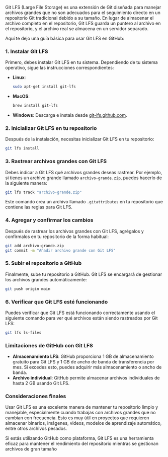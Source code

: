 Git LFS (Large File Storage) es una extensión de Git diseñada para manejar archivos grandes que no son adecuados para el seguimiento directo en un repositorio Git tradicional debido a su tamaño. En lugar de almacenar el archivo completo en el repositorio, Git LFS guarda un puntero al archivo en el repositorio, y el archivo real se almacena en un servidor separado.

Aquí te dejo una guía básica para usar Git LFS en GitHub:

### 1. **Instalar Git LFS**
Primero, debes instalar Git LFS en tu sistema. Dependiendo de tu sistema operativo, sigue las instrucciones correspondientes:

- **Linux**:
  ```bash
  sudo apt-get install git-lfs
  ```
- **MacOS**:
  ```bash
  brew install git-lfs
  ```
- **Windows**:
  Descarga e instala desde [git-lfs.github.com](https://git-lfs.github.com/).

### 2. **Inicializar Git LFS en tu repositorio**
Después de la instalación, necesitas inicializar Git LFS en tu repositorio:

```bash
git lfs install
```

### 3. **Rastrear archivos grandes con Git LFS**
Debes indicar a Git LFS qué archivos grandes deseas rastrear. Por ejemplo, si tienes un archivo grande llamado `archivo-grande.zip`, puedes hacerlo de la siguiente manera:

```bash
git lfs track "archivo-grande.zip"
```

Este comando crea un archivo llamado `.gitattributes` en tu repositorio que contiene las reglas para Git LFS.

### 4. **Agregar y confirmar los cambios**
Después de rastrear los archivos grandes con Git LFS, agrégalos y confírmalos en tu repositorio de la forma habitual:

```bash
git add archivo-grande.zip
git commit -m "Añadir archivo grande con Git LFS"
```

### 5. **Subir el repositorio a GitHub**
Finalmente, sube tu repositorio a GitHub. Git LFS se encargará de gestionar los archivos grandes automáticamente:

```bash
git push origin main
```

### 6. **Verificar que Git LFS esté funcionando**
Puedes verificar que Git LFS está funcionando correctamente usando el siguiente comando para ver qué archivos están siendo rastreados por Git LFS:

```bash
git lfs ls-files
```

### **Limitaciones de GitHub con Git LFS**
- **Almacenamiento LFS**: GitHub proporciona 1 GB de almacenamiento gratuito para Git LFS y 1 GB de ancho de banda de transferencia por mes. Si excedes esto, puedes adquirir más almacenamiento o ancho de banda.
- **Archivo individual**: GitHub permite almacenar archivos individuales de hasta 2 GB usando Git LFS.

### **Consideraciones finales**
Usar Git LFS es una excelente manera de mantener tu repositorio limpio y manejable, especialmente cuando trabajas con archivos grandes que no cambian con frecuencia. Esto es muy útil en proyectos que requieren almacenar binarios, imágenes, videos, modelos de aprendizaje automático, entre otros archivos pesados.

Si estás utilizando GitHub como plataforma, Git LFS es una herramienta eficaz para mantener el rendimiento del repositorio mientras se gestionan archivos de gran tamaño
